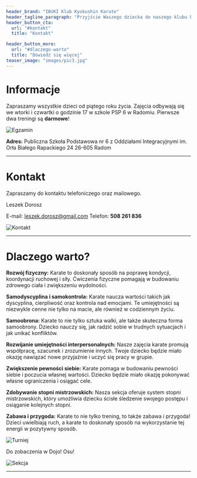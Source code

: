 ```yaml
---
header_brand: "IBUKI Klub Kyokushin Karate"
header_tagline_paragraph: "Przyjście Waszego dziecka do naszego klubu karate to nie tylko inwestycja w ich rozwój fizyczny i umiejętności obronne, ale także w ich rozwój osobisty i emocjonalny. Karate to nie tylko sport, to droga do wykształcenia pozytywnych cech charakteru, takich jak dyscyplina, samokontrola, czy szacunek wobec innych."
header_button_cta:
  url: "#kontakt"
  title: "Kontakt"

header_button_more:
  url: "#dlaczego-warto"
  title: "Dowiedz się więcej"
teaser_image: "images/pic3.jpg" 
---
```

# Informacje

Zapraszamy wszystkie dzieci od piątego roku życia.
Zajęcia odbywają się we wtorki i czwartki o godzinie 17 w szkole PSP 6 w Radomiu. 
Pierwsze dwa treningi są **darmowe**!

![Egzamin](images/pic4.jpg)

**Adres:** 
Publiczna Szkoła Podstawowa nr 6 z Oddziałami Integracyjnymi im. Orła Białego
Rapackiego 24
26-605 Radom

---
# Kontakt

Zapraszamy do kontaktu telefoniczego oraz mailowego.

Leszek Dorosz

E-mail: leszek.dorosz@gmail.com
Telefon: **508 261 836**

![Kontakt](images/pic5.jpg)

---

# Dlaczego warto?

**Rozwój fizyczny:** 
Karate to doskonały sposób na poprawę kondycji, koordynacji ruchowej i siły. Ćwiczenia fizyczne pomagają w budowaniu zdrowego ciała i zwiększeniu wydolności.

**Samodyscyplina i samokontrola:** 
Karate naucza wartości takich jak dyscyplina, cierpliwość oraz kontrola nad emocjami. Te umiejętności są niezwykle cenne nie tylko na macie, ale również w codziennym życiu.

**Samoobrona:** 
Karate to nie tylko sztuka walki, ale także skuteczna forma samoobrony. Dziecko nauczy się, jak radzić sobie w trudnych sytuacjach i jak unikać konfliktów.

**Rozwijanie umiejętności interpersonalnych:** 
Nasze zajęcia karate promują współpracę, szacunek i zrozumienie innych. Twoje dziecko będzie miało okazję nawiązać nowe przyjaźnie i uczyć się pracy w grupie.

**Zwiększenie pewności siebie:** 
Karate pomaga w budowaniu pewności siebie i poczucia własnej wartości. Dziecko będzie miało okazję pokonywać własne ograniczenia i osiągać cele.

**Zdobywanie stopni mistrzowskich:**
Nasza sekcja oferuje system stopni mistrzowskich, który umożliwia dziecku ścisłe śledzenie swojego postępu i osiąganie kolejnych stopni.

**Zabawa i przygoda:** 
Karate to nie tylko trening, to także zabawa i przygoda! Dzieci uwielbiają ruch, a karate to doskonały sposób na wykorzystanie tej energii w pozytywny sposób.

![Turniej](images/pic2.jpg)

Do zobaczenia w Dojo! Osu!

![Sekcja](images/pic6.jpg)

---

